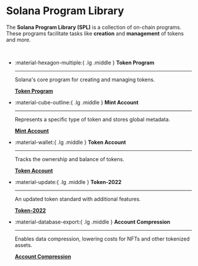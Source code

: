 # Solana Program Library

The **Solana Program Library (SPL)** is a collection of on-chain programs. These programs facilitate tasks like **creation** and **management** of tokens and more.

<br />

<div class="grid cards" markdown>

-   :material-hexagon-multiple:{ .lg .middle } __Token Program__

    ---

    Solana's core program for creating and managing tokens.

    [__Token Program__](./token-program.md)

-   :material-cube-outline:{ .lg .middle } __Mint Account__

    ---

    Represents a specific type of token and stores global metadata.

    [__Mint Account__](./mint-account.md)

-   :material-wallet:{ .lg .middle } __Token Account__

    ---

    Tracks the ownership and balance of tokens.

    [__Token Account__](./token-account.md)

-   :material-update:{ .lg .middle } __Token-2022__

    ---

    An updated token standard with additional features.

    [__Token-2022__](./token-2022.md)

-   :material-database-export:{ .lg .middle } __Account Compression__

    ---

    Enables data compression, lowering costs for NFTs and other tokenized assets.

    [__Account Compression__](./account-compression-program.md)


</div>
